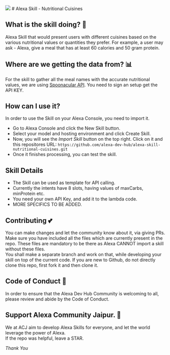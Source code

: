 <img src = "amazon-alexa-vector-logo.png">
# Alexa Skill - Nutritional Cuisines

## What is the skill doing? :thinking:

Alexa Skill that would present users with different cuisines based on the various nutritional values or quantities they prefer. For example, a user may ask - Alexa, give a meal that has at least 60 calories and 50 gram protein.

## Where are we getting the data from? :bar_chart:

For the skill to gather all the meal names with the accurate nutritional values, we are using [Spoonacular API](https://spoonacular.com/food-api/console#Dashboard). You need to sign an setup get the API KEY.

## How can I use it?

In order to use the Skill on your Alexa Console, you need to import it.

- Go to Alexa Console and click the New Skill button.
- Select your model and hosting environment and click Create Skill.
- Now, you will see the _Import Skill_ button on the top right. Click on it and this repositores URL: `https://github.com/alexa-dev-hub/alexa-skill-nutritional-cuisines.git`
- Once it finishes processing, you can test the skill.

## Skill Details

- The Skill can be used as template for API calling.
- Currently the intents have 8 slots, having values of maxCarbs, minProtein etc.
- You need your own API Key, and add it to the lambda code.
- MORE SPECIFICS TO BE ADDED.

## Contributing :two_hearts:

You can make changes and let the community know about it, via giving PRs. Make sure you have included all the files which are currently present in the repo. These files are mandatory to be there as Alexa CANNOT import a skill without these files.  
You shall make a separate branch and work on that, while developing your skill on top of the current code.
If you are new to Github, do not directly clone this repo, first fork it and then clone it.

## Code of Conduct :pushpin:

In order to ensure that the Alexa Dev Hub Community is welcoming to all, please review and abide by the Code of Conduct.

## Support Alexa Community Jaipur. :green_heart:

We at ACJ aim to develop Alexa Skills for everyone, and let the world leverage the power of Alexa.  
If the repo was helpful, leave a STAR.

_Thank You_
